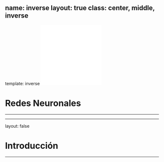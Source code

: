name: inverse
layout: true
class: center, middle, inverse
---
template: inverse
![RN](../imagenes/logo_horizontal.png)
# Redes Neuronales
***
---
layout: false
# Introducción
***
